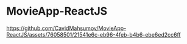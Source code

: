 # MovieApp-ReactJS

https://github.com/CavidMahsumov/MovieApp-ReactJS/assets/76058501/21541e6c-eb96-4feb-b4b6-ebe6ed2cc6ff

